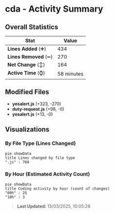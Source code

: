 # cda - Activity Summary 

## Overall Statistics

| Stat                   | Value                                                             |
| ---------------------- | ----------------------------------------------------------------- |
| **Lines Added** (➕)   | 434                                          |
| **Lines Removed** (➖) | 270                                        |
| **Net Change** (↕)    | 164                |
| **Active Time** (⌚)   | 58 minutes |


## Modified Files
- **yesalert.js** (+323, -270)
- **duty-request.js** (+98, -0)
- **yesalert.js** (+13, -0)

## Visualizations

### By File Type (Lines Changed)

```mermaid
pie showData
title Lines changed by file type
".js" : 704
```

### By Hour (Estimated Activity Count)

```mermaid
pie showData
title Coding activity by hour (count of changes)
"09h" : 25
"10h" : 3
```


> **Last Updated:** 13/03/2025, 10:05:28